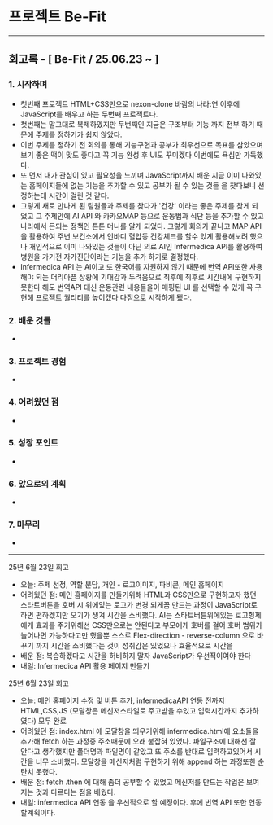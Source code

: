 # 프로젝트 Be-Fit 

---

##  회고록 - [ Be-Fit / 25.06.23 ~ ]

### 1. 시작하며
- 첫번째 프로젝트 HTML+CSS만으로 nexon-clone 바람의 나라:연 이후에 JavaScript를 배우고 하는 두번째 프로젝트다.
- 첫번째는 말그대로 복제하였지만 두번째인 지금은 구조부터 기능 까지 전부 하기 때문에 주제를 정하기가 쉽지 않았다.
- 이번 주제를 정하기 전 회의를 통해 기능구현과 공부가 최우선으로 목표를 삼았으며 보기 좋은 떡이 맛도 좋다고 꼭 기능 완성 후 UI도 꾸미겠다 이번에도 욕심만 가득했다.
- 또 먼저 내가 관심이 있고 필요성을 느끼며 JavaScript까지 배운 지금 이미 나와있는 홈페이지들에 없는 기능을 추가할 수 있고 공부가 될 수 있는 것들 을 찾다보니 선정하는데 시간이 걸린 것 같다.
- 그렇게 새로 만나게 된 팀원들과 주제를 찾다가 '건강' 이라는 좋은 주제를 찾게 되었고 그 주제안에 AI API 와 카카오MAP 등으로 운동법과 식단 등을 추가할 수 있고 나라에서 돈되는 정책인 튼튼 머니를 알게 되었다. 그렇게 회의가 끝나고 MAP API을 활용하여 주변 보건소에서 인바디 혈압등 건강체크를 할수 있게 활용해보려 했으나 개인적으로 이미 나와있는 것들이 아닌 의료 AI인 Infermedica API를 활용하여 병원을 가기전 자가진단이라는 기능을 추가 하기로 결정했다.
- Infermedica API 는 AI이고 또 한국어를 지원하지 않기 때문에 번역 API또한 사용해야 되는 머리아픈 상황에 기대감과 두려움으로 최후에 최후로 시간내에 구현하지 못한다 해도 번역API 대신 운동관련 내용들을이 매핑된 UI 를 선택할 수 있게 꼭 구현해 프로젝트 퀄리티를 높이겠다 다짐으로 시작하게 됐다.

### 2. 배운 것들
-

### 3. 프로젝트 경험
-

### 4. 어려웠던 점
-

### 5. 성장 포인트
-

### 6. 앞으로의 계획
-

### 7. 마무리
-


---


25년 6월 23일 회고
- 오늘: 주제 선정, 역할 분담, 개인 - 로고이미지, 파비콘, 메인 홈페이지
- 어려웠던 점: 메인 홈페이지를 만들기위해 HTML과 CSS만으로 구현하고자 했던 스타트버튼을 호버 시 위에있는 로고가 변경 되게끔 만드는 과정이 JavaScript로 하면 편하겠지만 오기가 생겨 시간을 소비했다. AI는 스타트버튼위에있는 로고형제에게 효과를 주기위해선 CSS만으로는 안된다고 부모에게 호버를 걸어 호버 범위가 늘어나면 가능하다고만 했을뿐 스스로 Flex-direction - reverse-column 으로 바꾸기 까지 시간을 소비했다는 것이 성취감은 있었으나 효율적으로 시간을 
- 배운 점: 복습하겠다고 시간을 허비하지 말자 JavaScript가 우선적이여야 한다
- 내일: Infermedica API 활용 페이지 만들기

25년 6월 23일 회고
- 오늘: 메인 홈페이지 수정 및 버튼 추가, infermedicaAPI 연동 전까지 HTML,CSS,JS (모달창은 메신저스타일로 주고받을 수있고 입력시간까지 추가하였다) 모두 완료
- 어려웠던 점: index.html 에 모달창을 띄우기위해 infermedica.html에 요소들을 추가해 fetch 하는 과정중 주소때문에 오래 붙잡혀 있었다. 파일구조에 대해선 잘 안다고 생각했지만 폴더명과 파일명이 같았고 또 주소를 반대로 입력하고있어서 시간을 너무 소비했다. 모달창을 메신저처럼 구현하기 위해 append 하는 과정또한 순탄치 못했다.
- 배운 점: fetch .then 에 대해 좀더 공부할 수 있었고 메신저를 만드는 작업은 보여지는 것과 다르다는 점을 배웠다.
- 내일: infermedica API 연동 을 우선적으로 할 예정이다. 후에 번역 API 또한 연동할계획이다. 
